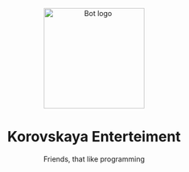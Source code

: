 <p align="center">
 <img width=200px height=200px src="https://avatars.githubusercontent.com/u/88229707" alt="Bot logo"></a>
</p>

<h1 align="center">Korovskaya Enterteiment</h1>

<p align="center"> Friends, that like programming</p>
